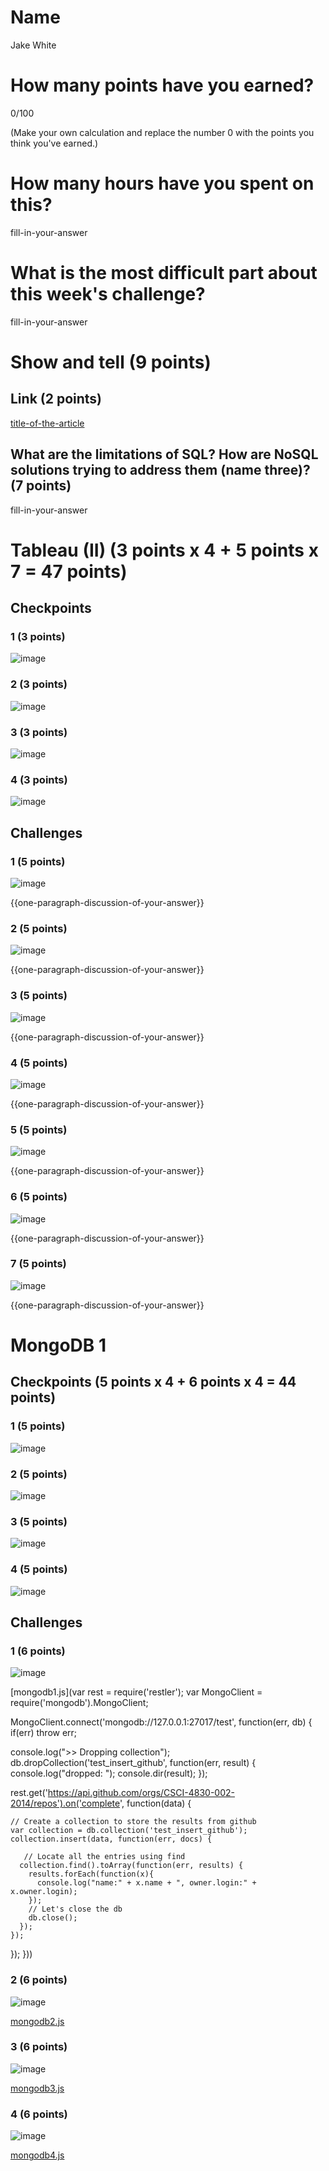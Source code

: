 # Name

Jake White

# How many points have you earned?

0/100

(Make your own calculation and replace the number 0 with the points you think you've earned.)

# How many hours have you spent on this?

fill-in-your-answer

# What is the most difficult part about this week's challenge?

fill-in-your-answer

# Show and tell (9 points)

## Link (2 points)

[title-of-the-article](http://link-to-an-article-comparing-nosql-and-sql)

## What are the limitations of SQL? How are NoSQL solutions trying to address them (name three)? (7 points)

fill-in-your-answer

# Tableau (II) (3 points x 4 + 5 points x 7 = 47 points)

## Checkpoints

### 1 (3 points)

![image](image.png?raw=true)

### 2 (3 points)

![image](image.png?raw=true)

### 3 (3 points)

![image](image.png?raw=true)

### 4 (3 points)

![image](image.png?raw=true)

## Challenges

### 1 (5 points)

![image](image.png?raw=true)

{{one-paragraph-discussion-of-your-answer}}

### 2 (5 points)

![image](image.png?raw=true)

{{one-paragraph-discussion-of-your-answer}}

### 3 (5 points)

![image](image.png?raw=true)

{{one-paragraph-discussion-of-your-answer}}

### 4 (5 points)

![image](image.png?raw=true)

{{one-paragraph-discussion-of-your-answer}}

### 5 (5 points)

![image](image.png?raw=true)

{{one-paragraph-discussion-of-your-answer}}

### 6 (5 points)

![image](image.png?raw=true)

{{one-paragraph-discussion-of-your-answer}}

### 7 (5 points)

![image](image.png?raw=true)

{{one-paragraph-discussion-of-your-answer}}


# MongoDB 1

## Checkpoints (5 points x 4 + 6 points x 4 = 44  points)

### 1 (5 points)

![image](http://i.imgur.com/21xGX75.png)

### 2 (5 points)

![image](http://i.imgur.com/o3qvNWt.png)

### 3 (5 points)

![image](http://i.imgur.com/vxN47R0.png)

### 4 (5 points)

![image](http://i.imgur.com/ifIRL9u.png)

## Challenges


### 1 (6 points)

![image](http://i.imgur.com/pGlVwtc.png)

[mongodb1.js](var rest = require('restler');
var MongoClient = require('mongodb').MongoClient;
 
MongoClient.connect('mongodb://127.0.0.1:27017/test', function(err, db) {
    if(err) throw err;
 
  console.log(">> Dropping collection");
  db.dropCollection('test_insert_github', function(err, result) {
    console.log("dropped: ");
    console.dir(result);
  });
 
  rest.get('https://api.github.com/orgs/CSCI-4830-002-2014/repos').on('complete', function(data) {
 
    // Create a collection to store the results from github
    var collection = db.collection('test_insert_github');
    collection.insert(data, function(err, docs) {
 
       // Locate all the entries using find
      collection.find().toArray(function(err, results) {
        results.forEach(function(x){
          console.log("name:" + x.name + ", owner.login:" + x.owner.login);
        });
        // Let's close the db
        db.close();
      });       
    });
  });
}))

### 2 (6 points)

![image](image.png?raw=true)

[mongodb2.js](mongodb2.js)

### 3 (6 points)

![image](image.png?raw=true)

[mongodb3.js](mongodb3.js)

### 4 (6 points)

![image](image.png?raw=true)

[mongodb4.js](mongodb4.js)
